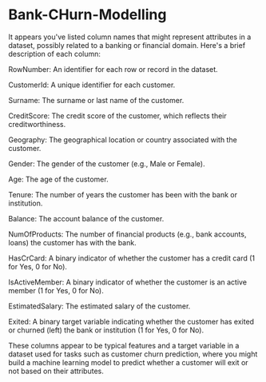 # Bank-CHurn-Modelling


It appears you've listed column names that might represent attributes in a dataset, possibly related to a banking or financial domain. Here's a brief description of each column:

RowNumber: An identifier for each row or record in the dataset.

CustomerId: A unique identifier for each customer.

Surname: The surname or last name of the customer.

CreditScore: The credit score of the customer, which reflects their creditworthiness.

Geography: The geographical location or country associated with the customer.

Gender: The gender of the customer (e.g., Male or Female).

Age: The age of the customer.

Tenure: The number of years the customer has been with the bank or institution.

Balance: The account balance of the customer.

NumOfProducts: The number of financial products (e.g., bank accounts, loans) the customer has with the bank.

HasCrCard: A binary indicator of whether the customer has a credit card (1 for Yes, 0 for No).

IsActiveMember: A binary indicator of whether the customer is an active member (1 for Yes, 0 for No).

EstimatedSalary: The estimated salary of the customer.

Exited: A binary target variable indicating whether the customer has exited or churned (left) the bank or institution (1 for Yes, 0 for No).

These columns appear to be typical features and a target variable in a dataset used for tasks such as customer churn prediction, where you might build a machine learning model to predict whether a customer will exit or not based on their attributes.
